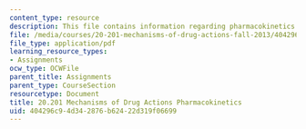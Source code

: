 ```yaml
---
content_type: resource
description: This file contains information regarding pharmacokinetics.
file: /media/courses/20-201-mechanisms-of-drug-actions-fall-2013/404296c94d342876b62422d319f06699_MIT20_201F13_Pharmcokinetis.pdf
file_type: application/pdf
learning_resource_types:
- Assignments
ocw_type: OCWFile
parent_title: Assignments
parent_type: CourseSection
resourcetype: Document
title: 20.201 Mechanisms of Drug Actions Pharmacokinetics
uid: 404296c9-4d34-2876-b624-22d319f06699
---
```

